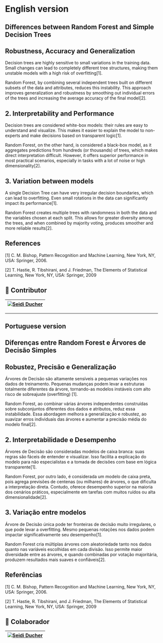 # English version

## Differences between Random Forest and Simple Decision Trees

## Robustness, Accuracy and Generalization

Decision trees are highly sensitive to small variations in the training data. Small changes can lead to completely different tree structures, making them unstable models with a high risk of overfitting[1].

Random Forest, by combining several independent trees built on different subsets of the data and attributes, reduces this instability. This approach improves generalization and robustness by smoothing out individual errors of the trees and increasing the average accuracy of the final model[2].

## 2. Interpretability and Performance

Decision trees are considered white-box models: their rules are easy to understand and visualize. This makes it easier to explain the model to non-experts and make decisions based on transparent logic[1].

Random Forest, on the other hand, is considered a black-box model, as it aggregates predictions from hundreds (or thousands) of trees, which makes direct interpretation difficult. However, it offers superior performance in most practical scenarios, especially in tasks with a lot of noise or high dimensionality[2].

## 3. Variation between models

A single Decision Tree can have very irregular decision boundaries, which can lead to overfitting. Even small rotations in the data can significantly impact its performance[1].

Random Forest creates multiple trees with randomness in both the data and the variables chosen at each split. This allows for greater diversity among the trees, and when combined by majority voting, produces smoother and more reliable results[2].

## References

[1] C. M. Bishop, Pattern Recognition and Machine Learning, New York, NY, USA: Springer, 2006.

[2] T. Hastie, R. Tibshirani, and J. Friedman, The Elements of Statistical Learning, New York, NY, USA: Springer, 2009

## 👾 Contributor

| [![Seidi Ducher](https://avatars.githubusercontent.com/u/153019298?v=4)](https://github.com/seidiDucher)
| :---:

---

## Portuguese version

## Diferenças entre Random Forest e Árvores de Decisão Simples

## Robustez, Precisão e Generalização

Árvores de Decisão são altamente sensíveis a pequenas variações nos dados de treinamento. Pequenas mudanças podem levar a estruturas totalmente diferentes da árvore, tornando-as modelos instáveis com alto risco de sobreajuste (overfitting) [1].

Random Forest, ao combinar várias árvores independentes construídas sobre subconjuntos diferentes dos dados e atributos, reduz essa instabilidade. Essa abordagem melhora a generalização e robustez, ao suavizar erros individuais das árvores e aumentar a precisão média do modelo final[2].

## 2. Interpretabilidade e Desempenho

Árvores de Decisão são consideradas modelos de caixa branca: suas regras são fáceis de entender e visualizar. Isso facilita a explicação do modelo para não especialistas e a tomada de decisões com base em lógica transparente[1].

Random Forest, por outro lado, é considerada um modelo de caixa preta, pois agrega previsões de centenas (ou milhares) de árvores, o que dificulta a interpretação direta. Contudo, oferece desempenho superior na maioria dos cenários práticos, especialmente em tarefas com muitos ruídos ou alta dimensionalidade[2].

## 3. Variação entre modelos

Árvore de Decisão única pode ter fronteiras de decisão muito irregulares, o que pode levar a overfitting. Mesmo pequenas rotações nos dados podem impactar significativamente seu desempenho[1].

Random Forest cria múltiplas árvores com aleatoriedade tanto nos dados quanto nas variáveis escolhidas em cada divisão. Isso permite maior diversidade entre as árvores, e quando combinadas por votação majoritária, produzem resultados mais suaves e confiáveis[2].

## Referências

[1] C. M. Bishop, Pattern Recognition and Machine Learning, New York, NY, USA: Springer, 2006.

[2] T. Hastie, R. Tibshirani, and J. Friedman, The Elements of Statistical Learning, New York, NY, USA: Springer, 2009

## 👾 Colaborador

| [![Seidi Ducher](https://avatars.githubusercontent.com/u/153019298?v=4)](https://github.com/seidiDucher)
| :---:
